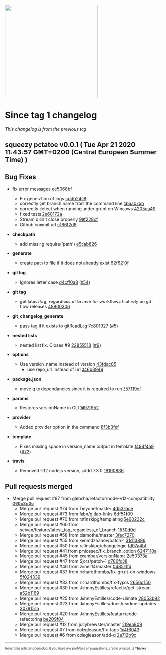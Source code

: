 <img width="300px" src="https://github.com/rafinskipg/git-changelog/raw/master/images/git-changelog-logo.png" />

# Since tag 1 changelog

_This changelog is from the previous tag_

## squeezy potatoe v0.0.1 ( Tue Apr 21 2020 11:43:57 GMT+0200 (Central European Summer Time) )


## Bug Fixes
  - fix error messages [ee5068bf](git@github.com:rafinskipg/git-changelog/commit/ee5068bffdbb9c0e45c8ce9ce0c2f790440f19e3) 
    - Fix generation of logs [cddb2408](git@github.com:rafinskipg/git-changelog/commit/cddb2408fa3017be704acac51dabbba9f477a547) 
    - correctly get branch name from the command line [4baa075b](git@github.com:rafinskipg/git-changelog/commit/4baa075bd93f878ee708817f911fe89c102dec02) 
    - correctly detect when running under grunt on Windows [4205ea49](git@github.com:rafinskipg/git-changelog/commit/4205ea49a893e4d1807a39268739c13754d40cf2) 
    - fixed tests [2e60172a](git@github.com:rafinskipg/git-changelog/commit/2e60172a4666c70d27e66d15dad297b89fff9583) 
    - Stream didn't close properly [99f228cf](git@github.com:rafinskipg/git-changelog/commit/99f228cfa5cb26c46ef9e3b00171a5e3d38fd844) 
    - Github commit url [c186f2d8](git@github.com:rafinskipg/git-changelog/commit/c186f2d877e7907305953610bcaaef331406178a) 
  
  - **checkpath**
    - add missing require('path') [e5dab826](git@github.com:rafinskipg/git-changelog/commit/e5dab826062bd22dd37c8c3d3c24a4d9b4701f6d) 
  
  - **generate**
    - create path to file if it does not already exist [62f6210f](git@github.com:rafinskipg/git-changelog/commit/62f6210f6895bcf5f9984b26948178b1a93cbc9e) 
  
  - **git log**
    - Ignores letter case [d4cff0a8](git@github.com:rafinskipg/git-changelog/commit/d4cff0a86c5ce46405f3c0dd03f9c49a7d620792) ([#54](git@github.com:rafinskipg/git-changelog/issues/54))
  
  - **git tag**
    - get latest tag, regardless of branch for workflows that rely on git-flow releases [48800306](git@github.com:rafinskipg/git-changelog/commit/48800306fa5ac19b7e9a4c6d7f2f432ee8ae4d84) 
  
  - **git_changelog_generate**
    - pass tag if it exists to gitReadLog [7c801927](git@github.com:rafinskipg/git-changelog/commit/7c801927672792fc9a818653b74c78d77c7bff9e) ([#5](git@github.com:rafinskipg/git-changelog/issues/5))
  
  - **nested lists**
    - nested list fix. Closes #9 [22855518](git@github.com:rafinskipg/git-changelog/commit/2285551810919bd4d8a749ae3ddd88f9cedcdd0e) ([#9](git@github.com:rafinskipg/git-changelog/issues/9))
  
  - **options**
    - Use version_name instead of version [43fdac85](git@github.com:rafinskipg/git-changelog/commit/43fdac855bfd2f67a43acc93ecc8ef2e7a81f45c) 
      - use repo_url instead of url [346b3949](git@github.com:rafinskipg/git-changelog/commit/346b39491923a49a3421f174a566b204d5fc7db9) 
  
  - **package.json**
    - move q to dependancies since it is required to run [257119cf](git@github.com:rafinskipg/git-changelog/commit/257119cf2bb6d8f341a5d65a2f47bcf803dff205) 
  
  - **params**
    - Restores versionName in CLI [1d97f952](git@github.com:rafinskipg/git-changelog/commit/1d97f952bd5d37f67c1febdf161f4ce9b310eebf) 
  
  - **provider**
    - Added provider option in the command [8f3b3fef](git@github.com:rafinskipg/git-changelog/commit/8f3b3fef0d123e4fd11ea79bb9552285befc6689) 
  
  - **template**
    - Fixes missing space in version_name output in template [f494f4a9](git@github.com:rafinskipg/git-changelog/commit/f494f4a93a3c4a245f706cfb65f735a5ccccb2ce) ([#72](git@github.com:rafinskipg/git-changelog/issues/72))
  
  - **travis**
    - Removed 0.12 nodejs version, addd 7.3.0 [18190836](git@github.com:rafinskipg/git-changelog/commit/1819083690e70e0af28d0c155b6fa67cbeb1dfb3) 
  



## Pull requests merged
  - Merge pull request #87 from glebcha/refactor/node-v12-compatibility [069c8d3e](git@github.com:rafinskipg/git-changelog/commit/069c8d3e5440cb45d11b8dd2bdd229058705d3b1) 
    - Merge pull request #74 from Treyone/master [4d539ace](git@github.com:rafinskipg/git-changelog/commit/4d539ace7ff22a9be468270114109f2565203aa4) 
    - Merge pull request #73 from fabn/gitlab-links [6df54f09](git@github.com:rafinskipg/git-changelog/commit/6df54f09ab62175b89a853d3695e8d43bfedac95) 
    - Merge pull request #70 from rafinskipg/templating [5e60232c](git@github.com:rafinskipg/git-changelog/commit/5e60232cf92b66cf50f64f3a7734de98fe2637e7) 
    - Merge pull request #60 from seivan/feature/latest_tag_regardless_of_branch [1ff50d0d](git@github.com:rafinskipg/git-changelog/commit/1ff50d0dc03f8c0db9961c034945c3ef8f4268f7) 
    - Merge pull request #58 from olamothe/master [3fed7270](git@github.com:rafinskipg/git-changelog/commit/3fed727077168815f24aad7bbf5768913e3843ab) 
    - Merge pull request #55 from kerimdzhanov/patch-1 [31d13896](git@github.com:rafinskipg/git-changelog/commit/31d1389637b59ac3a6c68c3f8fca99045675c36c) 
    - Merge pull request #50 from rafinskipg/changelogrc [fd07a4bf](git@github.com:rafinskipg/git-changelog/commit/fd07a4bf039c7c8ddbb496c644dfd5fcc1627904) 
    - Merge pull request #41 from pmiossec/fix_branch_option [6247118a](git@github.com:rafinskipg/git-changelog/commit/6247118a573259cbe71c6fdd28cb53dcb7f1b855) 
    - Merge pull request #45 from xcambar/versionName [2e50373a](git@github.com:rafinskipg/git-changelog/commit/2e50373a6f42e53598612f0e474c008624d6e80c) 
    - Merge pull request #47 from Sjors/patch-1 [d786fd08](git@github.com:rafinskipg/git-changelog/commit/d786fd084d7c1c250c866bec3c5d0c73b9abe271) 
    - Merge pull request #46 from zoner14/master [0485a1fd](git@github.com:rafinskipg/git-changelog/commit/0485a1fd4bf01662f50b93098c6b535eb7c527eb) 
    - Merge pull request #37 from richardthombs/fix-grunt-on-windows [5f024339](git@github.com:rafinskipg/git-changelog/commit/5f02433963b5b603c5763bd5c1a37cf8ca9e3598) 
    - Merge pull request #33 from richardthombs/fix-typos [2656d150](git@github.com:rafinskipg/git-changelog/commit/2656d150eb95c6ad9326e4265ba64edf8e49a11c) 
    - Merge pull request #30 from JohnnyEstilles/refactor/get-stream [a52b1169](git@github.com:rafinskipg/git-changelog/commit/a52b1169a2510d83d6d4fd5113ce157f30c4d4d0) 
    - Merge pull request #25 from JohnnyEstilles/code-climate [28053b92](git@github.com:rafinskipg/git-changelog/commit/28053b9292d3d61fb33a004f6088c244e653b76b) 
    - Merge pull request #23 from JohnnyEstilles/docs/readme-updates [3079151a](git@github.com:rafinskipg/git-changelog/commit/3079151a8d5f90d0830aab4437a65dff4d837b2a) 
    - Merge pull request #20 from JohnnyEstilles/feature/code-refactoring [be209f04](git@github.com:rafinskipg/git-changelog/commit/be209f04c22f1ce2cb82e6412c4ddf117897a9e7) 
    - Merge pull request #12 from jodybrewster/master [219ea809](git@github.com:rafinskipg/git-changelog/commit/219ea8091ac81a55b0210c9a7fd41a7f0ee5660f) 
    - Merge pull request #7 from colegleason/fix-tags [1d4f6043](git@github.com:rafinskipg/git-changelog/commit/1d4f604363094d4eee3b4d7b1ca01133edaad344) 
    - Merge pull request #6 from colegleason/add-q [2a712b9c](git@github.com:rafinskipg/git-changelog/commit/2a712b9cfd912f36b6f7f70d16b336575881881a) 
  




---
<sub><sup>*Generated with [git-changelog](https://github.com/rafinskipg/git-changelog). If you have any problems or suggestions, create an issue.* :) **Thanks** </sub></sup>

